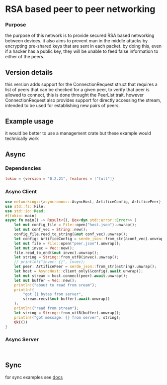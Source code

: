 # RSA based peer to peer networking
### Purpose
the purpose of this network is to provide secured RSA based networking between devices. it also aims to prevent man in the middle attacks by encrypting pre-shared keys that are sent in each packet. by doing this, even if a hacker has a public key, they will be unable to feed false information to either of the peers.

## Version details

this version adds support for the ConnectionRequest struct that requires a list of peers that can be checked for a given peer, to verify that peer is allowed to connect, this is done throught the PeerList trait. however ConnectionRequest also provides support for directly accessing the stream, intended to be used for establishing new pairs of peers.
## Example usage

it would be better to use a management crate but these example would technically work

## Async

### Dependencies

```toml
tokio = {version = "0.2.21", features = ["full"]}
```

### Async Client
```rust
use networking::{asyncronous::AsyncHost, ArtificeConfig, ArtificePeer};
use std::fs::File;
use std::io::Read;
#[tokio::main]
async fn main() -> Result<(), Box<dyn std::error::Error>> {
    let mut config_file = File::open("host.json").unwrap();
    let mut conf_vec = String::new();
    config_file.read_to_string(&mut conf_vec).unwrap();
    let config: ArtificeConfig = serde_json::from_str(&conf_vec).unwrap();
    let mut file = File::open("peer.json").unwrap();
    let mut invec = Vec::new();
    file.read_to_end(&mut invec).unwrap();
    let string = String::from_utf8(invec).unwrap();
    // println!("invec: {}", invec);
    let peer: ArtificePeer = serde_json::from_str(&string).unwrap();
    let host = AsyncHost::client_only(&config).await.unwrap();
    let mut stream = host.connect(peer).await.unwrap();
    let mut buffer = Vec::new();
    println!("about to read from sream");
    println!(
        "got {} bytes from server",
        stream.recv(&mut buffer).await.unwrap()
    );
    println!("read from stream");
    let string = String::from_utf8(buffer).unwrap();
    println!("got message: {} from server", string);
    Ok(())
}

```
### Async Server
```rust



```
## Sync

for sync examples see <a href="https://docs.rs/networking/0.1.4/networking">docs</a>